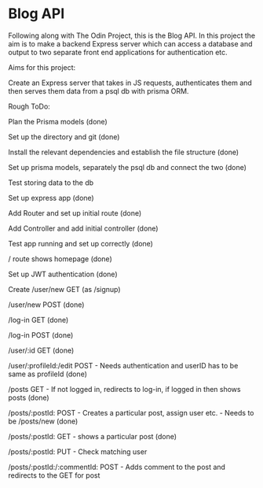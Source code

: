 # Blog API

Following along with The Odin Project, this is the Blog API. In this project the aim is to make a backend Express server which can access a database and output to two separate front end applications for authentication etc.

Aims for this project:

  Create an Express server that takes in JS requests, authenticates them and then serves them data from a psql db with prisma ORM.

Rough ToDo:

  Plan the Prisma models (done)

  Set up the directory and git (done)

  Install the relevant dependencies and establish the file structure (done)

  Set up prisma models, separately the psql db and connect the two (done)

  Test storing data to the db

  Set up express app (done)

  Add Router and set up initial route (done)

  Add Controller and add initial controller (done)

  Test app running and set up correctly (done)

  / route shows homepage (done)

  Set up JWT authentication (done)

  Create /user/new GET (as /signup)

  /user/new POST (done)

  /log-in GET (done)

  /log-in POST (done)

  /user/:id GET (done)

  /user/:profileId:/edit POST - Needs authentication and userID has to be same as profileId (done)

  /posts GET - If not logged in, redirects to log-in, if logged in then shows posts (done)

  /posts/:postId: POST - Creates a particular post, assign user etc. - Needs to be /posts/new (done)

  /posts/:postId: GET - shows a particular post (done)

  /posts/:postId: PUT - Check matching user

  /posts/:postId:/:commentId: POST - Adds comment to the post and redirects to the GET for post
